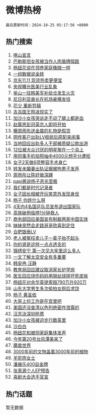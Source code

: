# 微博热榜

`最后更新时间：2024-10-25 05:17:56 +0800`

## 热门搜索

1. [喀山宣言](https://m.weibo.cn/search?containerid=100103type%3D1%26t%3D10%26q%3D%23%E5%96%80%E5%B1%B1%E5%AE%A3%E8%A8%80%23&stream_entry_id=51&isnewpage=1&extparam=seat%3D1%26filter_type%3Drealtimehot%26stream_entry_id%3D51%26c_type%3D51%26pos%3D0%26cate%3D10103%26dgr%3D0%26q%3D%2523%25E5%2596%2580%25E5%25B1%25B1%25E5%25AE%25A3%25E8%25A8%2580%2523%26display_time%3D1729804675%26pre_seqid%3D172980467565201005658152)
1. [巴勒斯坦女孩被当作人肉盾牌探路](https://m.weibo.cn/search?containerid=100103type%3D1%26t%3D10%26q%3D%23%E5%B7%B4%E5%8B%92%E6%96%AF%E5%9D%A6%E5%A5%B3%E5%AD%A9%E8%A2%AB%E5%BD%93%E4%BD%9C%E4%BA%BA%E8%82%89%E7%9B%BE%E7%89%8C%E6%8E%A2%E8%B7%AF%23&stream_entry_id=31&isnewpage=1&extparam=seat%3D1%26lcate%3D5001%26stream_entry_id%3D31%26flag%3D2%26q%3D%2523%25E5%25B7%25B4%25E5%258B%2592%25E6%2596%25AF%25E5%259D%25A6%25E5%25A5%25B3%25E5%25AD%25A9%25E8%25A2%25AB%25E5%25BD%2593%25E4%25BD%259C%25E4%25BA%25BA%25E8%2582%2589%25E7%259B%25BE%25E7%2589%258C%25E6%258E%25A2%25E8%25B7%25AF%2523%26dgr%3D0%26realpos%3D1%26pos%3D0%26c_type%3D31%26band_rank%3D1%26cate%3D5001%26filter_type%3Drealtimehot%26display_time%3D1729804675%26pre_seqid%3D172980467565201005658152)
1. [杨妞花说在领养家庭像贼一样](https://m.weibo.cn/search?containerid=100103type%3D1%26t%3D10%26q%3D%23%E6%9D%A8%E5%A6%9E%E8%8A%B1%E8%AF%B4%E5%9C%A8%E9%A2%86%E5%85%BB%E5%AE%B6%E5%BA%AD%E5%83%8F%E8%B4%BC%E4%B8%80%E6%A0%B7%23&stream_entry_id=31&isnewpage=1&extparam=seat%3D1%26lcate%3D5001%26stream_entry_id%3D31%26flag%3D0%26q%3D%2523%25E6%259D%25A8%25E5%25A6%259E%25E8%258A%25B1%25E8%25AF%25B4%25E5%259C%25A8%25E9%25A2%2586%25E5%2585%25BB%25E5%25AE%25B6%25E5%25BA%25AD%25E5%2583%258F%25E8%25B4%25BC%25E4%25B8%2580%25E6%25A0%25B7%2523%26dgr%3D0%26realpos%3D2%26pos%3D1%26c_type%3D31%26band_rank%3D2%26cate%3D5001%26filter_type%3Drealtimehot%26display_time%3D1729804675%26pre_seqid%3D172980467565201005658152)
1. [一组数据说金砖](https://m.weibo.cn/search?containerid=100103type%3D1%26t%3D10%26q%3D%23%E4%B8%80%E7%BB%84%E6%95%B0%E6%8D%AE%E8%AF%B4%E9%87%91%E7%A0%96%23&stream_entry_id=31&isnewpage=1&extparam=seat%3D1%26lcate%3D5001%26stream_entry_id%3D31%26flag%3D0%26q%3D%2523%25E4%25B8%2580%25E7%25BB%2584%25E6%2595%25B0%25E6%258D%25AE%25E8%25AF%25B4%25E9%2587%2591%25E7%25A0%2596%2523%26dgr%3D0%26realpos%3D3%26pos%3D2%26c_type%3D31%26band_rank%3D3%26cate%3D5001%26filter_type%3Drealtimehot%26display_time%3D1729804675%26pre_seqid%3D172980467565201005658152)
1. [京东11.11 现货热卖更便宜](https://m.weibo.cn/search?containerid=100103type%3D1%26t%3D10%26q%3D%23%E4%BA%AC%E4%B8%9C11.11+%E7%8E%B0%E8%B4%A7%E7%83%AD%E5%8D%96%E6%9B%B4%E4%BE%BF%E5%AE%9C%23&stream_entry_id=31&isnewpage=1&extparam=seat%3D1%26lcate%3D5001%26stream_entry_id%3D31%26q%3D%2523%25E4%25BA%25AC%25E4%25B8%259C11.11%2520%25E7%258E%25B0%25E8%25B4%25A7%25E7%2583%25AD%25E5%258D%2596%25E6%259B%25B4%25E4%25BE%25BF%25E5%25AE%259C%2523%26dgr%3D0%26filter_type%3Drealtimehot%26pos%3D3%26c_type%3D31%26band_rank%3D4%26adid%3D260430%26cate%3D5001%26is_ad_pos%3D1%26topic_ad%3D1%26display_time%3D1729804675%26pre_seqid%3D172980467565201005658152)
1. [央视曝光医美行业乱象](https://m.weibo.cn/search?containerid=100103type%3D1%26t%3D10%26q%3D%23%E5%A4%AE%E8%A7%86%E6%9B%9D%E5%85%89%E5%8C%BB%E7%BE%8E%E8%A1%8C%E4%B8%9A%E4%B9%B1%E8%B1%A1%23&stream_entry_id=31&isnewpage=1&extparam=seat%3D1%26lcate%3D5001%26stream_entry_id%3D31%26flag%3D0%26q%3D%2523%25E5%25A4%25AE%25E8%25A7%2586%25E6%259B%259D%25E5%2585%2589%25E5%258C%25BB%25E7%25BE%258E%25E8%25A1%258C%25E4%25B8%259A%25E4%25B9%25B1%25E8%25B1%25A1%2523%26dgr%3D0%26realpos%3D4%26pos%3D4%26c_type%3D31%26band_rank%3D4%26cate%3D5001%26filter_type%3Drealtimehot%26display_time%3D1729804675%26pre_seqid%3D172980467565201005658152)
1. [釜山一驻韩美军补给仓发生火灾](https://m.weibo.cn/search?containerid=100103type%3D1%26t%3D10%26q%3D%23%E9%87%9C%E5%B1%B1%E4%B8%80%E9%A9%BB%E9%9F%A9%E7%BE%8E%E5%86%9B%E8%A1%A5%E7%BB%99%E4%BB%93%E5%8F%91%E7%94%9F%E7%81%AB%E7%81%BE%23&stream_entry_id=31&isnewpage=1&extparam=seat%3D1%26lcate%3D5001%26stream_entry_id%3D31%26flag%3D0%26q%3D%2523%25E9%2587%259C%25E5%25B1%25B1%25E4%25B8%2580%25E9%25A9%25BB%25E9%259F%25A9%25E7%25BE%258E%25E5%2586%259B%25E8%25A1%25A5%25E7%25BB%2599%25E4%25BB%2593%25E5%258F%2591%25E7%2594%259F%25E7%2581%25AB%25E7%2581%25BE%2523%26dgr%3D0%26realpos%3D5%26pos%3D5%26c_type%3D31%26band_rank%3D5%26cate%3D5001%26filter_type%3Drealtimehot%26display_time%3D1729804675%26pre_seqid%3D172980467565201005658152)
1. [尼日利亚酋长在机场豪横发钱](https://m.weibo.cn/search?containerid=100103type%3D1%26t%3D10%26q%3D%23%E5%B0%BC%E6%97%A5%E5%88%A9%E4%BA%9A%E9%85%8B%E9%95%BF%E5%9C%A8%E6%9C%BA%E5%9C%BA%E8%B1%AA%E6%A8%AA%E5%8F%91%E9%92%B1%23&stream_entry_id=31&isnewpage=1&extparam=seat%3D1%26lcate%3D5001%26stream_entry_id%3D31%26flag%3D0%26q%3D%2523%25E5%25B0%25BC%25E6%2597%25A5%25E5%2588%25A9%25E4%25BA%259A%25E9%2585%258B%25E9%2595%25BF%25E5%259C%25A8%25E6%259C%25BA%25E5%259C%25BA%25E8%25B1%25AA%25E6%25A8%25AA%25E5%258F%2591%25E9%2592%25B1%2523%26dgr%3D0%26realpos%3D6%26pos%3D6%26c_type%3D31%26band_rank%3D6%26cate%3D5001%26filter_type%3Drealtimehot%26display_time%3D1729804675%26pre_seqid%3D172980467565201005658152)
1. [花少 重新剪辑](https://m.weibo.cn/search?containerid=100103type%3D1%26t%3D10%26q%3D%E8%8A%B1%E5%B0%91+%E9%87%8D%E6%96%B0%E5%89%AA%E8%BE%91&stream_entry_id=31&isnewpage=1&extparam=seat%3D1%26lcate%3D5001%26stream_entry_id%3D31%26flag%3D0%26q%3D%25E8%258A%25B1%25E5%25B0%2591%2520%25E9%2587%258D%25E6%2596%25B0%25E5%2589%25AA%25E8%25BE%2591%26dgr%3D0%26realpos%3D7%26pos%3D7%26c_type%3D31%26band_rank%3D7%26cate%3D5001%26filter_type%3Drealtimehot%26display_time%3D1729804675%26pre_seqid%3D172980467565201005658152)
1. [吉吉国王照进现实了](https://m.weibo.cn/search?containerid=100103type%3D1%26t%3D10%26q%3D%23%E5%90%89%E5%90%89%E5%9B%BD%E7%8E%8B%E7%85%A7%E8%BF%9B%E7%8E%B0%E5%AE%9E%E4%BA%86%23&stream_entry_id=31&isnewpage=1&extparam=seat%3D1%26lcate%3D5001%26stream_entry_id%3D31%26flag%3D0%26q%3D%2523%25E5%2590%2589%25E5%2590%2589%25E5%259B%25BD%25E7%258E%258B%25E7%2585%25A7%25E8%25BF%259B%25E7%258E%25B0%25E5%25AE%259E%25E4%25BA%2586%2523%26dgr%3D0%26realpos%3D8%26pos%3D8%26c_type%3D31%26band_rank%3D8%26cate%3D5001%26filter_type%3Drealtimehot%26display_time%3D1729804675%26pre_seqid%3D172980467565201005658152)
1. [加沙小女孩哭诉走不动了腿上都是血](https://m.weibo.cn/search?containerid=100103type%3D1%26t%3D10%26q%3D%23%E5%8A%A0%E6%B2%99%E5%B0%8F%E5%A5%B3%E5%AD%A9%E5%93%AD%E8%AF%89%E8%B5%B0%E4%B8%8D%E5%8A%A8%E4%BA%86%E8%85%BF%E4%B8%8A%E9%83%BD%E6%98%AF%E8%A1%80%23&stream_entry_id=31&isnewpage=1&extparam=seat%3D1%26lcate%3D5001%26stream_entry_id%3D31%26flag%3D0%26q%3D%2523%25E5%258A%25A0%25E6%25B2%2599%25E5%25B0%258F%25E5%25A5%25B3%25E5%25AD%25A9%25E5%2593%25AD%25E8%25AF%2589%25E8%25B5%25B0%25E4%25B8%258D%25E5%258A%25A8%25E4%25BA%2586%25E8%2585%25BF%25E4%25B8%258A%25E9%2583%25BD%25E6%2598%25AF%25E8%25A1%2580%2523%26dgr%3D0%26realpos%3D9%26pos%3D9%26c_type%3D31%26band_rank%3D9%26cate%3D5001%26filter_type%3Drealtimehot%26display_time%3D1729804675%26pre_seqid%3D172980467565201005658152)
1. [赵露思彭冠英恋人即将开拍](https://m.weibo.cn/search?containerid=100103type%3D1%26t%3D10%26q%3D%23%E8%B5%B5%E9%9C%B2%E6%80%9D%E5%BD%AD%E5%86%A0%E8%8B%B1%E6%81%8B%E4%BA%BA%E5%8D%B3%E5%B0%86%E5%BC%80%E6%8B%8D%23&stream_entry_id=31&isnewpage=1&extparam=seat%3D1%26lcate%3D5001%26stream_entry_id%3D31%26flag%3D0%26q%3D%2523%25E8%25B5%25B5%25E9%259C%25B2%25E6%2580%259D%25E5%25BD%25AD%25E5%2586%25A0%25E8%258B%25B1%25E6%2581%258B%25E4%25BA%25BA%25E5%258D%25B3%25E5%25B0%2586%25E5%25BC%2580%25E6%258B%258D%2523%26dgr%3D0%26realpos%3D10%26pos%3D10%26c_type%3D31%26band_rank%3D10%26cate%3D5001%26filter_type%3Drealtimehot%26display_time%3D1729804675%26pre_seqid%3D172980467565201005658152)
1. [曝周雨彤送金晨的礼物是假货](https://m.weibo.cn/search?containerid=100103type%3D1%26t%3D10%26q%3D%23%E6%9B%9D%E5%91%A8%E9%9B%A8%E5%BD%A4%E9%80%81%E9%87%91%E6%99%A8%E7%9A%84%E7%A4%BC%E7%89%A9%E6%98%AF%E5%81%87%E8%B4%A7%23&stream_entry_id=31&isnewpage=1&extparam=seat%3D1%26lcate%3D5001%26stream_entry_id%3D31%26flag%3D2%26q%3D%2523%25E6%259B%259D%25E5%2591%25A8%25E9%259B%25A8%25E5%25BD%25A4%25E9%2580%2581%25E9%2587%2591%25E6%2599%25A8%25E7%259A%2584%25E7%25A4%25BC%25E7%2589%25A9%25E6%2598%25AF%25E5%2581%2587%25E8%25B4%25A7%2523%26dgr%3D0%26realpos%3D11%26pos%3D11%26c_type%3D31%26band_rank%3D11%26cate%3D5001%26filter_type%3Drealtimehot%26display_time%3D1729804675%26pre_seqid%3D172980467565201005658152)
1. [网传客户出轨LV柜姐后原配来闹事](https://m.weibo.cn/search?containerid=100103type%3D1%26t%3D10%26q%3D%23%E7%BD%91%E4%BC%A0%E5%AE%A2%E6%88%B7%E5%87%BA%E8%BD%A8LV%E6%9F%9C%E5%A7%90%E5%90%8E%E5%8E%9F%E9%85%8D%E6%9D%A5%E9%97%B9%E4%BA%8B%23&stream_entry_id=31&isnewpage=1&extparam=seat%3D1%26lcate%3D5001%26stream_entry_id%3D31%26flag%3D2%26q%3D%2523%25E7%25BD%2591%25E4%25BC%25A0%25E5%25AE%25A2%25E6%2588%25B7%25E5%2587%25BA%25E8%25BD%25A8LV%25E6%259F%259C%25E5%25A7%2590%25E5%2590%258E%25E5%258E%259F%25E9%2585%258D%25E6%259D%25A5%25E9%2597%25B9%25E4%25BA%258B%2523%26dgr%3D0%26realpos%3D12%26pos%3D12%26c_type%3D31%26band_rank%3D12%26cate%3D5001%26filter_type%3Drealtimehot%26display_time%3D1729804675%26pre_seqid%3D172980467565201005658152)
1. [当地回应出轨多人干部被质疑公款出游](https://m.weibo.cn/search?containerid=100103type%3D1%26t%3D10%26q%3D%23%E5%BD%93%E5%9C%B0%E5%9B%9E%E5%BA%94%E5%87%BA%E8%BD%A8%E5%A4%9A%E4%BA%BA%E5%B9%B2%E9%83%A8%E8%A2%AB%E8%B4%A8%E7%96%91%E5%85%AC%E6%AC%BE%E5%87%BA%E6%B8%B8%23&stream_entry_id=31&isnewpage=1&extparam=seat%3D1%26lcate%3D5001%26stream_entry_id%3D31%26flag%3D2%26q%3D%2523%25E5%25BD%2593%25E5%259C%25B0%25E5%259B%259E%25E5%25BA%2594%25E5%2587%25BA%25E8%25BD%25A8%25E5%25A4%259A%25E4%25BA%25BA%25E5%25B9%25B2%25E9%2583%25A8%25E8%25A2%25AB%25E8%25B4%25A8%25E7%2596%2591%25E5%2585%25AC%25E6%25AC%25BE%25E5%2587%25BA%25E6%25B8%25B8%2523%26dgr%3D0%26realpos%3D13%26pos%3D13%26c_type%3D31%26band_rank%3D13%26cate%3D5001%26filter_type%3Drealtimehot%26display_time%3D1729804675%26pre_seqid%3D172980467565201005658152)
1. [12位被大众讨厌的明星聚在一个岛上](https://m.weibo.cn/search?containerid=100103type%3D1%26t%3D10%26q%3D%2312%E4%BD%8D%E8%A2%AB%E5%A4%A7%E4%BC%97%E8%AE%A8%E5%8E%8C%E7%9A%84%E6%98%8E%E6%98%9F%E8%81%9A%E5%9C%A8%E4%B8%80%E4%B8%AA%E5%B2%9B%E4%B8%8A%23&stream_entry_id=31&isnewpage=1&extparam=seat%3D1%26lcate%3D5001%26stream_entry_id%3D31%26flag%3D2%26q%3D%252312%25E4%25BD%258D%25E8%25A2%25AB%25E5%25A4%25A7%25E4%25BC%2597%25E8%25AE%25A8%25E5%258E%258C%25E7%259A%2584%25E6%2598%258E%25E6%2598%259F%25E8%2581%259A%25E5%259C%25A8%25E4%25B8%2580%25E4%25B8%25AA%25E5%25B2%259B%25E4%25B8%258A%2523%26dgr%3D0%26realpos%3D14%26pos%3D14%26c_type%3D31%26band_rank%3D14%26cate%3D5001%26filter_type%3Drealtimehot%26display_time%3D1729804675%26pre_seqid%3D172980467565201005658152)
1. [用同事手机拍照抽中4000元想平分遭拒](https://m.weibo.cn/search?containerid=100103type%3D1%26t%3D10%26q%3D%23%E7%94%A8%E5%90%8C%E4%BA%8B%E6%89%8B%E6%9C%BA%E6%8B%8D%E7%85%A7%E6%8A%BD%E4%B8%AD4000%E5%85%83%E6%83%B3%E5%B9%B3%E5%88%86%E9%81%AD%E6%8B%92%23&stream_entry_id=31&isnewpage=1&extparam=seat%3D1%26lcate%3D5001%26stream_entry_id%3D31%26flag%3D0%26q%3D%2523%25E7%2594%25A8%25E5%2590%258C%25E4%25BA%258B%25E6%2589%258B%25E6%259C%25BA%25E6%258B%258D%25E7%2585%25A7%25E6%258A%25BD%25E4%25B8%25AD4000%25E5%2585%2583%25E6%2583%25B3%25E5%25B9%25B3%25E5%2588%2586%25E9%2581%25AD%25E6%258B%2592%2523%26dgr%3D0%26realpos%3D15%26pos%3D15%26c_type%3D31%26band_rank%3D15%26cate%3D5001%26filter_type%3Drealtimehot%26display_time%3D1729804675%26pre_seqid%3D172980467565201005658152)
1. [女子2天做6项整容手术身亡](https://m.weibo.cn/search?containerid=100103type%3D1%26t%3D10%26q%3D%23%E5%A5%B3%E5%AD%902%E5%A4%A9%E5%81%9A6%E9%A1%B9%E6%95%B4%E5%AE%B9%E6%89%8B%E6%9C%AF%E8%BA%AB%E4%BA%A1%23&stream_entry_id=31&isnewpage=1&extparam=seat%3D1%26lcate%3D5001%26stream_entry_id%3D31%26flag%3D0%26q%3D%2523%25E5%25A5%25B3%25E5%25AD%25902%25E5%25A4%25A9%25E5%2581%259A6%25E9%25A1%25B9%25E6%2595%25B4%25E5%25AE%25B9%25E6%2589%258B%25E6%259C%25AF%25E8%25BA%25AB%25E4%25BA%25A1%2523%26dgr%3D0%26realpos%3D16%26pos%3D16%26c_type%3D31%26band_rank%3D16%26cate%3D5001%26filter_type%3Drealtimehot%26display_time%3D1729804675%26pre_seqid%3D172980467565201005658152)
1. [转发未婚妻出轨证据被拘男子发声](https://m.weibo.cn/search?containerid=100103type%3D1%26t%3D10%26q%3D%23%E8%BD%AC%E5%8F%91%E6%9C%AA%E5%A9%9A%E5%A6%BB%E5%87%BA%E8%BD%A8%E8%AF%81%E6%8D%AE%E8%A2%AB%E6%8B%98%E7%94%B7%E5%AD%90%E5%8F%91%E5%A3%B0%23&stream_entry_id=31&isnewpage=1&extparam=seat%3D1%26lcate%3D5001%26stream_entry_id%3D31%26flag%3D0%26q%3D%2523%25E8%25BD%25AC%25E5%258F%2591%25E6%259C%25AA%25E5%25A9%259A%25E5%25A6%25BB%25E5%2587%25BA%25E8%25BD%25A8%25E8%25AF%2581%25E6%258D%25AE%25E8%25A2%25AB%25E6%258B%2598%25E7%2594%25B7%25E5%25AD%2590%25E5%258F%2591%25E5%25A3%25B0%2523%26dgr%3D0%26realpos%3D17%26pos%3D17%26c_type%3D31%26band_rank%3D17%26cate%3D5001%26filter_type%3Drealtimehot%26display_time%3D1729804675%26pre_seqid%3D172980467565201005658152)
1. [周雨彤让陈好做深蹲](https://m.weibo.cn/search?containerid=100103type%3D1%26t%3D10%26q%3D%23%E5%91%A8%E9%9B%A8%E5%BD%A4%E8%AE%A9%E9%99%88%E5%A5%BD%E5%81%9A%E6%B7%B1%E8%B9%B2%23&stream_entry_id=31&isnewpage=1&extparam=seat%3D1%26lcate%3D5001%26stream_entry_id%3D31%26flag%3D2%26q%3D%2523%25E5%2591%25A8%25E9%259B%25A8%25E5%25BD%25A4%25E8%25AE%25A9%25E9%2599%2588%25E5%25A5%25BD%25E5%2581%259A%25E6%25B7%25B1%25E8%25B9%25B2%2523%26dgr%3D0%26realpos%3D18%26pos%3D18%26c_type%3D31%26band_rank%3D18%26cate%3D5001%26filter_type%3Drealtimehot%26display_time%3D1729804675%26pre_seqid%3D172980467565201005658152)
1. [papi酱说杨子恶劣至极](https://m.weibo.cn/search?containerid=100103type%3D1%26t%3D10%26q%3D%23papi%E9%85%B1%E8%AF%B4%E6%9D%A8%E5%AD%90%E6%81%B6%E5%8A%A3%E8%87%B3%E6%9E%81%23&stream_entry_id=31&isnewpage=1&extparam=seat%3D1%26lcate%3D5001%26stream_entry_id%3D31%26flag%3D2%26q%3D%2523papi%25E9%2585%25B1%25E8%25AF%25B4%25E6%259D%25A8%25E5%25AD%2590%25E6%2581%25B6%25E5%258A%25A3%25E8%2587%25B3%25E6%259E%2581%2523%26dgr%3D0%26realpos%3D19%26pos%3D19%26c_type%3D31%26band_rank%3D19%26cate%3D5001%26filter_type%3Drealtimehot%26display_time%3D1729804675%26pre_seqid%3D172980467565201005658152)
1. [我们都是时代记录者](https://m.weibo.cn/search?containerid=100103type%3D1%26t%3D10%26q%3D%23%E6%88%91%E4%BB%AC%E9%83%BD%E6%98%AF%E6%97%B6%E4%BB%A3%E8%AE%B0%E5%BD%95%E8%80%85%23&stream_entry_id=31&isnewpage=1&extparam=seat%3D1%26lcate%3D5001%26stream_entry_id%3D31%26flag%3D0%26q%3D%2523%25E6%2588%2591%25E4%25BB%25AC%25E9%2583%25BD%25E6%2598%25AF%25E6%2597%25B6%25E4%25BB%25A3%25E8%25AE%25B0%25E5%25BD%2595%25E8%2580%2585%2523%26dgr%3D0%26realpos%3D20%26pos%3D20%26c_type%3D31%26band_rank%3D20%26cate%3D5001%26filter_type%3Drealtimehot%26display_time%3D1729804675%26pre_seqid%3D172980467565201005658152)
1. [女子因长相被开玩笑意外发现身世](https://m.weibo.cn/search?containerid=100103type%3D1%26t%3D10%26q%3D%23%E5%A5%B3%E5%AD%90%E5%9B%A0%E9%95%BF%E7%9B%B8%E8%A2%AB%E5%BC%80%E7%8E%A9%E7%AC%91%E6%84%8F%E5%A4%96%E5%8F%91%E7%8E%B0%E8%BA%AB%E4%B8%96%23&stream_entry_id=31&isnewpage=1&extparam=seat%3D1%26lcate%3D5001%26stream_entry_id%3D31%26flag%3D0%26q%3D%2523%25E5%25A5%25B3%25E5%25AD%2590%25E5%259B%25A0%25E9%2595%25BF%25E7%259B%25B8%25E8%25A2%25AB%25E5%25BC%2580%25E7%258E%25A9%25E7%25AC%2591%25E6%2584%258F%25E5%25A4%2596%25E5%258F%2591%25E7%258E%25B0%25E8%25BA%25AB%25E4%25B8%2596%2523%26dgr%3D0%26realpos%3D21%26pos%3D21%26c_type%3D31%26band_rank%3D21%26cate%3D5001%26filter_type%3Drealtimehot%26display_time%3D1729804675%26pre_seqid%3D172980467565201005658152)
1. [杨子 你姓什么呀](https://m.weibo.cn/search?containerid=100103type%3D1%26t%3D10%26q%3D%E6%9D%A8%E5%AD%90+%E4%BD%A0%E5%A7%93%E4%BB%80%E4%B9%88%E5%91%80&stream_entry_id=31&isnewpage=1&extparam=seat%3D1%26lcate%3D5001%26stream_entry_id%3D31%26flag%3D2%26q%3D%25E6%259D%25A8%25E5%25AD%2590%2520%25E4%25BD%25A0%25E5%25A7%2593%25E4%25BB%2580%25E4%25B9%2588%25E5%2591%2580%26dgr%3D0%26realpos%3D22%26pos%3D22%26c_type%3D31%26band_rank%3D22%26cate%3D5001%26filter_type%3Drealtimehot%26display_time%3D1729804675%26pre_seqid%3D172980467565201005658152)
1. [4天内4名国乒队员宣布退出国家队](https://m.weibo.cn/search?containerid=100103type%3D1%26t%3D10%26q%3D%234%E5%A4%A9%E5%86%854%E5%90%8D%E5%9B%BD%E4%B9%92%E9%98%9F%E5%91%98%E5%AE%A3%E5%B8%83%E9%80%80%E5%87%BA%E5%9B%BD%E5%AE%B6%E9%98%9F%23&stream_entry_id=31&isnewpage=1&extparam=seat%3D1%26lcate%3D5001%26stream_entry_id%3D31%26flag%3D0%26q%3D%25234%25E5%25A4%25A9%25E5%2586%25854%25E5%2590%258D%25E5%259B%25BD%25E4%25B9%2592%25E9%2598%259F%25E5%2591%2598%25E5%25AE%25A3%25E5%25B8%2583%25E9%2580%2580%25E5%2587%25BA%25E5%259B%25BD%25E5%25AE%25B6%25E9%2598%259F%2523%26dgr%3D0%26realpos%3D23%26pos%3D23%26c_type%3D31%26band_rank%3D23%26cate%3D5001%26filter_type%3Drealtimehot%26display_time%3D1729804675%26pre_seqid%3D172980467565201005658152)
1. [高铁破例临停1分钟救人](https://m.weibo.cn/search?containerid=100103type%3D1%26t%3D10%26q%3D%23%E9%AB%98%E9%93%81%E7%A0%B4%E4%BE%8B%E4%B8%B4%E5%81%9C1%E5%88%86%E9%92%9F%E6%95%91%E4%BA%BA%23&stream_entry_id=31&isnewpage=1&extparam=seat%3D1%26lcate%3D5001%26stream_entry_id%3D31%26flag%3D32768%26q%3D%2523%25E9%25AB%2598%25E9%2593%2581%25E7%25A0%25B4%25E4%25BE%258B%25E4%25B8%25B4%25E5%2581%259C1%25E5%2588%2586%25E9%2592%259F%25E6%2595%2591%25E4%25BA%25BA%2523%26dgr%3D0%26realpos%3D24%26pos%3D24%26c_type%3D31%26band_rank%3D24%26cate%3D5001%26filter_type%3Drealtimehot%26display_time%3D1729804675%26pre_seqid%3D172980467565201005658152)
1. [商务部回应美国宣布制裁两家中国实体](https://m.weibo.cn/search?containerid=100103type%3D1%26t%3D10%26q%3D%23%E5%95%86%E5%8A%A1%E9%83%A8%E5%9B%9E%E5%BA%94%E7%BE%8E%E5%9B%BD%E5%AE%A3%E5%B8%83%E5%88%B6%E8%A3%81%E4%B8%A4%E5%AE%B6%E4%B8%AD%E5%9B%BD%E5%AE%9E%E4%BD%93%23&stream_entry_id=31&isnewpage=1&extparam=seat%3D1%26lcate%3D5001%26stream_entry_id%3D31%26flag%3D1%26q%3D%2523%25E5%2595%2586%25E5%258A%25A1%25E9%2583%25A8%25E5%259B%259E%25E5%25BA%2594%25E7%25BE%258E%25E5%259B%25BD%25E5%25AE%25A3%25E5%25B8%2583%25E5%2588%25B6%25E8%25A3%2581%25E4%25B8%25A4%25E5%25AE%25B6%25E4%25B8%25AD%25E5%259B%25BD%25E5%25AE%259E%25E4%25BD%2593%2523%26dgr%3D0%26realpos%3D25%26pos%3D25%26c_type%3D31%26band_rank%3D25%26cate%3D5001%26filter_type%3Drealtimehot%26display_time%3D1729804675%26pre_seqid%3D172980467565201005658152)
1. [妹妹突然会走路哥哥欣喜到定住](https://m.weibo.cn/search?containerid=100103type%3D1%26t%3D10%26q%3D%23%E5%A6%B9%E5%A6%B9%E7%AA%81%E7%84%B6%E4%BC%9A%E8%B5%B0%E8%B7%AF%E5%93%A5%E5%93%A5%E6%AC%A3%E5%96%9C%E5%88%B0%E5%AE%9A%E4%BD%8F%23&stream_entry_id=31&isnewpage=1&extparam=seat%3D1%26lcate%3D5001%26stream_entry_id%3D31%26flag%3D0%26q%3D%2523%25E5%25A6%25B9%25E5%25A6%25B9%25E7%25AA%2581%25E7%2584%25B6%25E4%25BC%259A%25E8%25B5%25B0%25E8%25B7%25AF%25E5%2593%25A5%25E5%2593%25A5%25E6%25AC%25A3%25E5%2596%259C%25E5%2588%25B0%25E5%25AE%259A%25E4%25BD%258F%2523%26dgr%3D0%26realpos%3D26%26pos%3D26%26c_type%3D31%26band_rank%3D26%26cate%3D5001%26filter_type%3Drealtimehot%26display_time%3D1729804675%26pre_seqid%3D172980467565201005658152)
1. [合肥银泰LV](https://m.weibo.cn/search?containerid=100103type%3D1%26t%3D10%26q%3D%E5%90%88%E8%82%A5%E9%93%B6%E6%B3%B0LV&stream_entry_id=31&isnewpage=1&extparam=seat%3D1%26lcate%3D5001%26stream_entry_id%3D31%26flag%3D0%26q%3D%25E5%2590%2588%25E8%2582%25A5%25E9%2593%25B6%25E6%25B3%25B0LV%26dgr%3D0%26realpos%3D27%26pos%3D27%26c_type%3D31%26band_rank%3D27%26cate%3D5001%26filter_type%3Drealtimehot%26display_time%3D1729804675%26pre_seqid%3D172980467565201005658152)
1. [老人被冤枉卖儿子一辈子抬不起头](https://m.weibo.cn/search?containerid=100103type%3D1%26t%3D10%26q%3D%23%E8%80%81%E4%BA%BA%E8%A2%AB%E5%86%A4%E6%9E%89%E5%8D%96%E5%84%BF%E5%AD%90%E4%B8%80%E8%BE%88%E5%AD%90%E6%8A%AC%E4%B8%8D%E8%B5%B7%E5%A4%B4%23&stream_entry_id=31&isnewpage=1&extparam=seat%3D1%26lcate%3D5001%26stream_entry_id%3D31%26flag%3D0%26q%3D%2523%25E8%2580%2581%25E4%25BA%25BA%25E8%25A2%25AB%25E5%2586%25A4%25E6%259E%2589%25E5%258D%2596%25E5%2584%25BF%25E5%25AD%2590%25E4%25B8%2580%25E8%25BE%2588%25E5%25AD%2590%25E6%258A%25AC%25E4%25B8%258D%25E8%25B5%25B7%25E5%25A4%25B4%2523%26dgr%3D0%26realpos%3D28%26pos%3D28%26c_type%3D31%26band_rank%3D28%26cate%3D5001%26filter_type%3Drealtimehot%26display_time%3D1729804675%26pre_seqid%3D172980467565201005658152)
1. [你的肾是这样一点点透支的](https://m.weibo.cn/search?containerid=100103type%3D1%26t%3D10%26q%3D%23%E4%BD%A0%E7%9A%84%E8%82%BE%E6%98%AF%E8%BF%99%E6%A0%B7%E4%B8%80%E7%82%B9%E7%82%B9%E9%80%8F%E6%94%AF%E7%9A%84%23&stream_entry_id=31&isnewpage=1&extparam=seat%3D1%26lcate%3D5001%26stream_entry_id%3D31%26flag%3D0%26q%3D%2523%25E4%25BD%25A0%25E7%259A%2584%25E8%2582%25BE%25E6%2598%25AF%25E8%25BF%2599%25E6%25A0%25B7%25E4%25B8%2580%25E7%2582%25B9%25E7%2582%25B9%25E9%2580%258F%25E6%2594%25AF%25E7%259A%2584%2523%26dgr%3D0%26realpos%3D29%26pos%3D29%26c_type%3D31%26band_rank%3D29%26cate%3D5001%26filter_type%3Drealtimehot%26display_time%3D1729804675%26pre_seqid%3D172980467565201005658152)
1. [锦绣安宁 第一次见大牢里这么多人](https://m.weibo.cn/search?containerid=100103type%3D1%26t%3D10%26q%3D%E9%94%A6%E7%BB%A3%E5%AE%89%E5%AE%81+%E7%AC%AC%E4%B8%80%E6%AC%A1%E8%A7%81%E5%A4%A7%E7%89%A2%E9%87%8C%E8%BF%99%E4%B9%88%E5%A4%9A%E4%BA%BA&stream_entry_id=31&isnewpage=1&extparam=seat%3D1%26lcate%3D5001%26stream_entry_id%3D31%26flag%3D0%26q%3D%25E9%2594%25A6%25E7%25BB%25A3%25E5%25AE%2589%25E5%25AE%2581%2520%25E7%25AC%25AC%25E4%25B8%2580%25E6%25AC%25A1%25E8%25A7%2581%25E5%25A4%25A7%25E7%2589%25A2%25E9%2587%258C%25E8%25BF%2599%25E4%25B9%2588%25E5%25A4%259A%25E4%25BA%25BA%26dgr%3D0%26realpos%3D30%26pos%3D30%26c_type%3D31%26band_rank%3D30%26cate%3D5001%26filter_type%3Drealtimehot%26display_time%3D1729804675%26pre_seqid%3D172980467565201005658152)
1. [一文了解太空安全有多重要](https://m.weibo.cn/search?containerid=100103type%3D1%26t%3D10%26q%3D%23%E4%B8%80%E6%96%87%E4%BA%86%E8%A7%A3%E5%A4%AA%E7%A9%BA%E5%AE%89%E5%85%A8%E6%9C%89%E5%A4%9A%E9%87%8D%E8%A6%81%23&stream_entry_id=31&isnewpage=1&extparam=seat%3D1%26lcate%3D5001%26stream_entry_id%3D31%26flag%3D1%26q%3D%2523%25E4%25B8%2580%25E6%2596%2587%25E4%25BA%2586%25E8%25A7%25A3%25E5%25A4%25AA%25E7%25A9%25BA%25E5%25AE%2589%25E5%2585%25A8%25E6%259C%2589%25E5%25A4%259A%25E9%2587%258D%25E8%25A6%2581%2523%26dgr%3D0%26realpos%3D31%26pos%3D31%26c_type%3D31%26band_rank%3D31%26cate%3D5001%26filter_type%3Drealtimehot%26display_time%3D1729804675%26pre_seqid%3D172980467565201005658152)
1. [韩安冉 汪静](https://m.weibo.cn/search?containerid=100103type%3D1%26t%3D10%26q%3D%E9%9F%A9%E5%AE%89%E5%86%89+%E6%B1%AA%E9%9D%99&stream_entry_id=31&isnewpage=1&extparam=seat%3D1%26lcate%3D5001%26stream_entry_id%3D31%26flag%3D0%26q%3D%25E9%259F%25A9%25E5%25AE%2589%25E5%2586%2589%2520%25E6%25B1%25AA%25E9%259D%2599%26dgr%3D0%26realpos%3D32%26pos%3D32%26c_type%3D31%26band_rank%3D32%26cate%3D5001%26filter_type%3Drealtimehot%26display_time%3D1729804675%26pre_seqid%3D172980467565201005658152)
1. [教育局回应建议取消家长护学岗](https://m.weibo.cn/search?containerid=100103type%3D1%26t%3D10%26q%3D%23%E6%95%99%E8%82%B2%E5%B1%80%E5%9B%9E%E5%BA%94%E5%BB%BA%E8%AE%AE%E5%8F%96%E6%B6%88%E5%AE%B6%E9%95%BF%E6%8A%A4%E5%AD%A6%E5%B2%97%23&stream_entry_id=31&isnewpage=1&extparam=seat%3D1%26lcate%3D5001%26stream_entry_id%3D31%26flag%3D0%26q%3D%2523%25E6%2595%2599%25E8%2582%25B2%25E5%25B1%2580%25E5%259B%259E%25E5%25BA%2594%25E5%25BB%25BA%25E8%25AE%25AE%25E5%258F%2596%25E6%25B6%2588%25E5%25AE%25B6%25E9%2595%25BF%25E6%258A%25A4%25E5%25AD%25A6%25E5%25B2%2597%2523%26dgr%3D0%26realpos%3D33%26pos%3D33%26c_type%3D31%26band_rank%3D33%26cate%3D5001%26filter_type%3Drealtimehot%26display_time%3D1729804675%26pre_seqid%3D172980467565201005658152)
1. [医生回应烧伤妈妈用钢丝球搓坏死皮肤](https://m.weibo.cn/search?containerid=100103type%3D1%26t%3D10%26q%3D%23%E5%8C%BB%E7%94%9F%E5%9B%9E%E5%BA%94%E7%83%A7%E4%BC%A4%E5%A6%88%E5%A6%88%E7%94%A8%E9%92%A2%E4%B8%9D%E7%90%83%E6%90%93%E5%9D%8F%E6%AD%BB%E7%9A%AE%E8%82%A4%23&stream_entry_id=31&isnewpage=1&extparam=seat%3D1%26lcate%3D5001%26stream_entry_id%3D31%26flag%3D0%26q%3D%2523%25E5%258C%25BB%25E7%2594%259F%25E5%259B%259E%25E5%25BA%2594%25E7%2583%25A7%25E4%25BC%25A4%25E5%25A6%2588%25E5%25A6%2588%25E7%2594%25A8%25E9%2592%25A2%25E4%25B8%259D%25E7%2590%2583%25E6%2590%2593%25E5%259D%258F%25E6%25AD%25BB%25E7%259A%25AE%25E8%2582%25A4%2523%26dgr%3D0%26realpos%3D34%26pos%3D34%26c_type%3D31%26band_rank%3D34%26cate%3D5001%26filter_type%3Drealtimehot%26display_time%3D1729804675%26pre_seqid%3D172980467565201005658152)
1. [杨妞花对余华英提索赔790万升920万](https://m.weibo.cn/search?containerid=100103type%3D1%26t%3D10%26q%3D%23%E6%9D%A8%E5%A6%9E%E8%8A%B1%E5%AF%B9%E4%BD%99%E5%8D%8E%E8%8B%B1%E6%8F%90%E7%B4%A2%E8%B5%94790%E4%B8%87%E5%8D%87920%E4%B8%87%23&stream_entry_id=31&isnewpage=1&extparam=seat%3D1%26lcate%3D5001%26stream_entry_id%3D31%26flag%3D0%26q%3D%2523%25E6%259D%25A8%25E5%25A6%259E%25E8%258A%25B1%25E5%25AF%25B9%25E4%25BD%2599%25E5%258D%258E%25E8%258B%25B1%25E6%258F%2590%25E7%25B4%25A2%25E8%25B5%2594790%25E4%25B8%2587%25E5%258D%2587920%25E4%25B8%2587%2523%26dgr%3D0%26realpos%3D35%26pos%3D35%26c_type%3D31%26band_rank%3D35%26cate%3D5001%26filter_type%3Drealtimehot%26display_time%3D1729804675%26pre_seqid%3D172980467565201005658152)
1. [山东大学男生多次偷拍女厕后求饶](https://m.weibo.cn/search?containerid=100103type%3D1%26t%3D10%26q%3D%23%E5%B1%B1%E4%B8%9C%E5%A4%A7%E5%AD%A6%E7%94%B7%E7%94%9F%E5%A4%9A%E6%AC%A1%E5%81%B7%E6%8B%8D%E5%A5%B3%E5%8E%95%E5%90%8E%E6%B1%82%E9%A5%B6%23&stream_entry_id=31&isnewpage=1&extparam=seat%3D1%26lcate%3D5001%26stream_entry_id%3D31%26flag%3D0%26q%3D%2523%25E5%25B1%25B1%25E4%25B8%259C%25E5%25A4%25A7%25E5%25AD%25A6%25E7%2594%25B7%25E7%2594%259F%25E5%25A4%259A%25E6%25AC%25A1%25E5%2581%25B7%25E6%258B%258D%25E5%25A5%25B3%25E5%258E%2595%25E5%2590%258E%25E6%25B1%2582%25E9%25A5%25B6%2523%26dgr%3D0%26realpos%3D36%26pos%3D36%26c_type%3D31%26band_rank%3D36%26cate%3D5001%26filter_type%3Drealtimehot%26display_time%3D1729804675%26pre_seqid%3D172980467565201005658152)
1. [杨子 黄圣依](https://m.weibo.cn/search?containerid=100103type%3D1%26t%3D10%26q%3D%E6%9D%A8%E5%AD%90+%E9%BB%84%E5%9C%A3%E4%BE%9D&stream_entry_id=31&isnewpage=1&extparam=seat%3D1%26lcate%3D5001%26stream_entry_id%3D31%26flag%3D0%26q%3D%25E6%259D%25A8%25E5%25AD%2590%2520%25E9%25BB%2584%25E5%259C%25A3%25E4%25BE%259D%26dgr%3D0%26realpos%3D37%26pos%3D37%26c_type%3D31%26band_rank%3D37%26cate%3D5001%26filter_type%3Drealtimehot%26display_time%3D1729804675%26pre_seqid%3D172980467565201005658152)
1. [大哥上份工作是在宫里吧](https://m.weibo.cn/search?containerid=100103type%3D1%26t%3D10%26q%3D%E5%A4%A7%E5%93%A5%E4%B8%8A%E4%BB%BD%E5%B7%A5%E4%BD%9C%E6%98%AF%E5%9C%A8%E5%AE%AB%E9%87%8C%E5%90%A7&stream_entry_id=31&isnewpage=1&extparam=seat%3D1%26lcate%3D5001%26stream_entry_id%3D31%26flag%3D0%26q%3D%25E5%25A4%25A7%25E5%2593%25A5%25E4%25B8%258A%25E4%25BB%25BD%25E5%25B7%25A5%25E4%25BD%259C%25E6%2598%25AF%25E5%259C%25A8%25E5%25AE%25AB%25E9%2587%258C%25E5%2590%25A7%26dgr%3D0%26realpos%3D38%26pos%3D38%26c_type%3D31%26band_rank%3D38%26cate%3D5001%26filter_type%3Drealtimehot%26display_time%3D1729804675%26pre_seqid%3D172980467565201005658152)
1. [美国还没查清以色列绝密咋泄露的](https://m.weibo.cn/search?containerid=100103type%3D1%26t%3D10%26q%3D%23%E7%BE%8E%E5%9B%BD%E8%BF%98%E6%B2%A1%E6%9F%A5%E6%B8%85%E4%BB%A5%E8%89%B2%E5%88%97%E7%BB%9D%E5%AF%86%E5%92%8B%E6%B3%84%E9%9C%B2%E7%9A%84%23&stream_entry_id=31&isnewpage=1&extparam=seat%3D1%26lcate%3D5001%26stream_entry_id%3D31%26flag%3D0%26q%3D%2523%25E7%25BE%258E%25E5%259B%25BD%25E8%25BF%2598%25E6%25B2%25A1%25E6%259F%25A5%25E6%25B8%2585%25E4%25BB%25A5%25E8%2589%25B2%25E5%2588%2597%25E7%25BB%259D%25E5%25AF%2586%25E5%2592%258B%25E6%25B3%2584%25E9%259C%25B2%25E7%259A%2584%2523%26dgr%3D0%26realpos%3D39%26pos%3D39%26c_type%3D31%26band_rank%3D39%26cate%3D5001%26filter_type%3Drealtimehot%26display_time%3D1729804675%26pre_seqid%3D172980467565201005658152)
1. [汪苏泷深圳抢票](https://m.weibo.cn/search?containerid=100103type%3D1%26t%3D10%26q%3D%E6%B1%AA%E8%8B%8F%E6%B3%B7%E6%B7%B1%E5%9C%B3%E6%8A%A2%E7%A5%A8&stream_entry_id=31&isnewpage=1&extparam=seat%3D1%26lcate%3D5001%26stream_entry_id%3D31%26flag%3D0%26q%3D%25E6%25B1%25AA%25E8%258B%258F%25E6%25B3%25B7%25E6%25B7%25B1%25E5%259C%25B3%25E6%258A%25A2%25E7%25A5%25A8%26dgr%3D0%26realpos%3D40%26pos%3D40%26c_type%3D31%26band_rank%3D40%26cate%3D5001%26filter_type%3Drealtimehot%26display_time%3D1729804675%26pre_seqid%3D172980467565201005658152)
1. [加沙小女孩被迫步行数英里](https://m.weibo.cn/search?containerid=100103type%3D1%26t%3D10%26q%3D%23%E5%8A%A0%E6%B2%99%E5%B0%8F%E5%A5%B3%E5%AD%A9%E8%A2%AB%E8%BF%AB%E6%AD%A5%E8%A1%8C%E6%95%B0%E8%8B%B1%E9%87%8C%23&stream_entry_id=31&isnewpage=1&extparam=seat%3D1%26lcate%3D5001%26stream_entry_id%3D31%26flag%3D0%26q%3D%2523%25E5%258A%25A0%25E6%25B2%2599%25E5%25B0%258F%25E5%25A5%25B3%25E5%25AD%25A9%25E8%25A2%25AB%25E8%25BF%25AB%25E6%25AD%25A5%25E8%25A1%258C%25E6%2595%25B0%25E8%258B%25B1%25E9%2587%258C%2523%26dgr%3D0%26realpos%3D41%26pos%3D41%26c_type%3D31%26band_rank%3D41%26cate%3D5001%26filter_type%3Drealtimehot%26display_time%3D1729804675%26pre_seqid%3D172980467565201005658152)
1. [沙白白](https://m.weibo.cn/search?containerid=100103type%3D1%26t%3D10%26q%3D%E6%B2%99%E7%99%BD%E7%99%BD&stream_entry_id=31&isnewpage=1&extparam=seat%3D1%26lcate%3D5001%26stream_entry_id%3D31%26flag%3D0%26q%3D%25E6%25B2%2599%25E7%2599%25BD%25E7%2599%25BD%26dgr%3D0%26realpos%3D42%26pos%3D42%26c_type%3D31%26band_rank%3D42%26cate%3D5001%26filter_type%3Drealtimehot%26display_time%3D1729804675%26pre_seqid%3D172980467565201005658152)
1. [杨妞花和被拐家庭集体发声](https://m.weibo.cn/search?containerid=100103type%3D1%26t%3D10%26q%3D%23%E6%9D%A8%E5%A6%9E%E8%8A%B1%E5%92%8C%E8%A2%AB%E6%8B%90%E5%AE%B6%E5%BA%AD%E9%9B%86%E4%BD%93%E5%8F%91%E5%A3%B0%23&stream_entry_id=31&isnewpage=1&extparam=seat%3D1%26lcate%3D5001%26stream_entry_id%3D31%26flag%3D1%26q%3D%2523%25E6%259D%25A8%25E5%25A6%259E%25E8%258A%25B1%25E5%2592%258C%25E8%25A2%25AB%25E6%258B%2590%25E5%25AE%25B6%25E5%25BA%25AD%25E9%259B%2586%25E4%25BD%2593%25E5%258F%2591%25E5%25A3%25B0%2523%26dgr%3D0%26realpos%3D43%26pos%3D43%26c_type%3D31%26band_rank%3D43%26cate%3D5001%26filter_type%3Drealtimehot%26display_time%3D1729804675%26pre_seqid%3D172980467565201005658152)
1. [今年第20号台风潭美来了](https://m.weibo.cn/search?containerid=100103type%3D1%26t%3D10%26q%3D%23%E4%BB%8A%E5%B9%B4%E7%AC%AC20%E5%8F%B7%E5%8F%B0%E9%A3%8E%E6%BD%AD%E7%BE%8E%E6%9D%A5%E4%BA%86%23&stream_entry_id=31&isnewpage=1&extparam=seat%3D1%26lcate%3D5001%26stream_entry_id%3D31%26flag%3D0%26q%3D%2523%25E4%25BB%258A%25E5%25B9%25B4%25E7%25AC%25AC20%25E5%258F%25B7%25E5%258F%25B0%25E9%25A3%258E%25E6%25BD%25AD%25E7%25BE%258E%25E6%259D%25A5%25E4%25BA%2586%2523%26dgr%3D0%26realpos%3D44%26pos%3D44%26c_type%3D31%26band_rank%3D44%26cate%3D5001%26filter_type%3Drealtimehot%26display_time%3D1729804675%26pre_seqid%3D172980467565201005658152)
1. [魔兽世界](https://m.weibo.cn/search?containerid=100103type%3D1%26t%3D10%26q%3D%E9%AD%94%E5%85%BD%E4%B8%96%E7%95%8C&stream_entry_id=31&isnewpage=1&extparam=seat%3D1%26lcate%3D5001%26stream_entry_id%3D31%26flag%3D0%26q%3D%25E9%25AD%2594%25E5%2585%25BD%25E4%25B8%2596%25E7%2595%258C%26dgr%3D0%26realpos%3D45%26pos%3D45%26c_type%3D31%26band_rank%3D45%26cate%3D5001%26filter_type%3Drealtimehot%26display_time%3D1729804675%26pre_seqid%3D172980467565201005658152)
1. [3000年前的文物盖着3000年前的植物](https://m.weibo.cn/search?containerid=100103type%3D1%26t%3D10%26q%3D%233000%E5%B9%B4%E5%89%8D%E7%9A%84%E6%96%87%E7%89%A9%E7%9B%96%E7%9D%803000%E5%B9%B4%E5%89%8D%E7%9A%84%E6%A4%8D%E7%89%A9%23&stream_entry_id=31&isnewpage=1&extparam=seat%3D1%26lcate%3D5001%26stream_entry_id%3D31%26flag%3D1%26q%3D%25233000%25E5%25B9%25B4%25E5%2589%258D%25E7%259A%2584%25E6%2596%2587%25E7%2589%25A9%25E7%259B%2596%25E7%259D%25803000%25E5%25B9%25B4%25E5%2589%258D%25E7%259A%2584%25E6%25A4%258D%25E7%2589%25A9%2523%26dgr%3D0%26realpos%3D46%26pos%3D46%26c_type%3D31%26band_rank%3D46%26cate%3D5001%26filter_type%3Drealtimehot%26display_time%3D1729804675%26pre_seqid%3D172980467565201005658152)
1. [羊驼肉女士](https://m.weibo.cn/search?containerid=100103type%3D1%26t%3D10%26q%3D%E7%BE%8A%E9%A9%BC%E8%82%89%E5%A5%B3%E5%A3%AB&stream_entry_id=31&isnewpage=1&extparam=seat%3D1%26lcate%3D5001%26stream_entry_id%3D31%26flag%3D0%26q%3D%25E7%25BE%258A%25E9%25A9%25BC%25E8%2582%2589%25E5%25A5%25B3%25E5%25A3%25AB%26dgr%3D0%26realpos%3D47%26pos%3D47%26c_type%3D31%26band_rank%3D47%26cate%3D5001%26filter_type%3Drealtimehot%26display_time%3D1729804675%26pre_seqid%3D172980467565201005658152)
1. [潘展乐400自金牌](https://m.weibo.cn/search?containerid=100103type%3D1%26t%3D10%26q%3D%23%E6%BD%98%E5%B1%95%E4%B9%90400%E8%87%AA%E9%87%91%E7%89%8C%23&stream_entry_id=31&isnewpage=1&extparam=seat%3D1%26lcate%3D5001%26stream_entry_id%3D31%26flag%3D0%26q%3D%2523%25E6%25BD%2598%25E5%25B1%2595%25E4%25B9%2590400%25E8%2587%25AA%25E9%2587%2591%25E7%2589%258C%2523%26dgr%3D0%26realpos%3D48%26pos%3D48%26c_type%3D31%26band_rank%3D48%26cate%3D5001%26filter_type%3Drealtimehot%26display_time%3D1729804675%26pre_seqid%3D172980467565201005658152)
1. [张真源个人EP预告](https://m.weibo.cn/search?containerid=100103type%3D1%26t%3D10%26q%3D%23%E5%BC%A0%E7%9C%9F%E6%BA%90%E4%B8%AA%E4%BA%BAEP%E9%A2%84%E5%91%8A%23&stream_entry_id=31&isnewpage=1&extparam=seat%3D1%26lcate%3D5001%26stream_entry_id%3D31%26flag%3D0%26q%3D%2523%25E5%25BC%25A0%25E7%259C%259F%25E6%25BA%2590%25E4%25B8%25AA%25E4%25BA%25BAEP%25E9%25A2%2584%25E5%2591%258A%2523%26dgr%3D0%26realpos%3D49%26pos%3D49%26c_type%3D31%26band_rank%3D49%26cate%3D5001%26filter_type%3Drealtimehot%26display_time%3D1729804675%26pre_seqid%3D172980467565201005658152)
1. [喜剧大会选手官宣](https://m.weibo.cn/search?containerid=100103type%3D1%26t%3D10%26q%3D%23%E5%96%9C%E5%89%A7%E5%A4%A7%E4%BC%9A%E9%80%89%E6%89%8B%E5%AE%98%E5%AE%A3%23&stream_entry_id=31&isnewpage=1&extparam=seat%3D1%26lcate%3D5001%26stream_entry_id%3D31%26flag%3D0%26q%3D%2523%25E5%2596%259C%25E5%2589%25A7%25E5%25A4%25A7%25E4%25BC%259A%25E9%2580%2589%25E6%2589%258B%25E5%25AE%2598%25E5%25AE%25A3%2523%26dgr%3D0%26realpos%3D50%26pos%3D50%26c_type%3D31%26band_rank%3D50%26cate%3D5001%26filter_type%3Drealtimehot%26display_time%3D1729804675%26pre_seqid%3D172980467565201005658152)

## 热门话题

暂无数据
